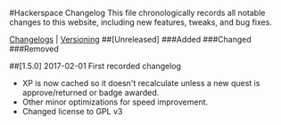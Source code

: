 #Hackerspace Changelog
This file chronologically records all notable changes to this website, including new features, tweaks, and bug fixes.

[Changelogs](http://keepachangelog.com/en/0.3.0/) | [Versioning](http://semver.org/)
##[Unreleased]
###Added
###Changed
###Removed

##[1.5.0] 2017-02-01
First recorded changelog
* XP is now cached so it doesn't recalculate unless a new quest is approve/returned or badge awarded.
* Other minor optimizations for speed improvement.
* Changed license to GPL v3

